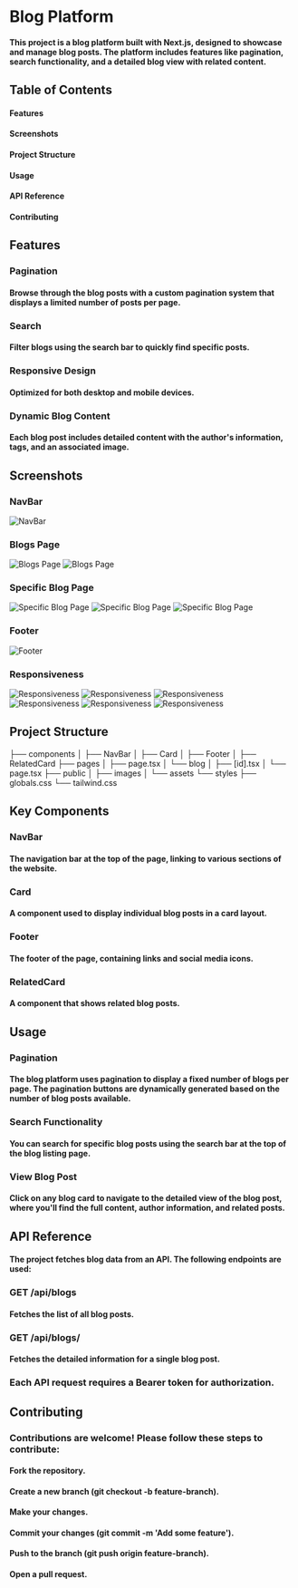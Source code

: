 # Blog Platform

#### This project is a blog platform built with Next.js, designed to showcase and manage blog posts. The platform includes features like pagination, search functionality, and a detailed blog view with related content.


## Table of Contents

#### Features
#### Screenshots
#### Project Structure
#### Usage
#### API Reference
#### Contributing


## Features

### Pagination
#### Browse through the blog posts with a custom pagination system that displays a limited number of posts per page.

### Search
#### Filter blogs using the search bar to quickly find specific posts.

### Responsive Design
#### Optimized for both desktop and mobile devices.

### Dynamic Blog Content 
#### Each blog post includes detailed content with the author's information, tags, and an associated image.


## Screenshots

### NavBar
![NavBar](image-3.png)

### Blogs Page
![Blogs Page](image.png)
![Blogs Page](image-1.png)

### Specific Blog Page
![Specific Blog Page](image-4.png)
![Specific Blog Page](image-5.png)
![Specific Blog Page](image-6.png)

### Footer
![Footer](image-2.png)

### Responsiveness
![Responsiveness](image-7.png)
![Responsiveness](image-8.png)
![Responsiveness](image-10.png)
![Responsiveness](image-11.png)
![Responsiveness](image-12.png)
![Responsiveness](image-9.png)

## Project Structure

├── components
│   ├── NavBar
│   ├── Card
│   ├── Footer
│   ├── RelatedCard
├── pages
│   ├── page.tsx
│   └── blog
│       ├── [id].tsx
│           └── page.tsx
├── public
│   ├── images
│   └── assets
└── styles
    ├── globals.css
    └── tailwind.css


## Key Components

### NavBar
#### The navigation bar at the top of the page, linking to various sections of the website.

### Card
#### A component used to display individual blog posts in a card layout.

### Footer 
#### The footer of the page, containing links and social media icons.

### RelatedCard
#### A component that shows related blog posts.


## Usage

### Pagination
#### The blog platform uses pagination to display a fixed number of blogs per page. The pagination buttons are dynamically generated based on the number of blog posts available.

### Search Functionality
#### You can search for specific blog posts using the search bar at the top of the blog listing page.

### View Blog Post
#### Click on any blog card to navigate to the detailed view of the blog post, where you'll find the full content, author information, and related posts.


## API Reference

#### The project fetches blog data from an API. The following endpoints are used:

### GET /api/blogs
#### Fetches the list of all blog posts.

### GET /api/blogs/
#### Fetches the detailed information for a single blog post.

### Each API request requires a Bearer token for authorization.


## Contributing
### Contributions are welcome! Please follow these steps to contribute:

#### Fork the repository.
#### Create a new branch (git checkout -b feature-branch).
#### Make your changes.
#### Commit your changes (git commit -m 'Add some feature').
#### Push to the branch (git push origin feature-branch).
#### Open a pull request.